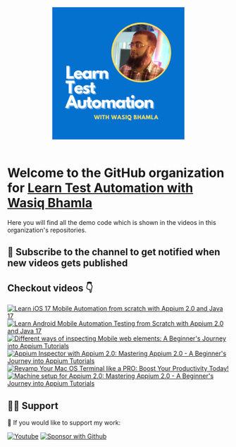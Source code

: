<div align="center">
  <img src="assets/YT-profile.png" alt="logo" width="300" height="auto" />
</div>

<br />

# Welcome to the GitHub organization for [Learn Test Automation with Wasiq Bhamla](https://www.youtube.com/@WasiqBhamla)

Here you will find all the demo code which is shown in the videos in this organization's repositories.

## 🔔 Subscribe to the channel to get notified when new videos gets published

## Checkout videos 👇

<!-- BEGIN YOUTUBE-CARDS -->

[![Learn iOS 17 Mobile Automation from scratch with Appium 2.0 and Java 17](https://ytcards.demolab.com/?id=VuO287mmFaM&title=Learn+iOS+17+Mobile+Automation+from+scratch+with+Appium+2.0+and+Java+17&lang=en&timestamp=1696241998&background_color=%230d1117&title_color=%23ffffff&stats_color=%23dedede&max_title_lines=1&width=250&border_radius=5 "Learn iOS 17 Mobile Automation from scratch with Appium 2.0 and Java 17")](https://www.youtube.com/watch?v=VuO287mmFaM)
[![Learn Android Mobile Automation Testing from Scratch with Appium 2.0 and Java 17](https://ytcards.demolab.com/?id=DvgEjgnOxSc&title=Learn+Android+Mobile+Automation+Testing+from+Scratch+with+Appium+2.0+and+Java+17&lang=en&timestamp=1695713169&background_color=%230d1117&title_color=%23ffffff&stats_color=%23dedede&max_title_lines=1&width=250&border_radius=5 "Learn Android Mobile Automation Testing from Scratch with Appium 2.0 and Java 17")](https://www.youtube.com/watch?v=DvgEjgnOxSc)
[![Different ways of inspecting Mobile web elements: A Beginner's Journey into Appium Tutorials](https://ytcards.demolab.com/?id=yyNUOvq2sXE&title=Different+ways+of+inspecting+Mobile+web+elements%3A+A+Beginner%27s+Journey+into+Appium+Tutorials&lang=en&timestamp=1695564009&background_color=%230d1117&title_color=%23ffffff&stats_color=%23dedede&max_title_lines=1&width=250&border_radius=5 "Different ways of inspecting Mobile web elements: A Beginner's Journey into Appium Tutorials")](https://www.youtube.com/watch?v=yyNUOvq2sXE)
[![Appium Inspector with Appium 2.0: Mastering Appium 2.0 - A Beginner's Journey into Appium Tutorials](https://ytcards.demolab.com/?id=JhwJhoQ-zQo&title=Appium+Inspector+with+Appium+2.0%3A+Mastering+Appium+2.0+-+A+Beginner%27s+Journey+into+Appium+Tutorials&lang=en&timestamp=1693838540&background_color=%230d1117&title_color=%23ffffff&stats_color=%23dedede&max_title_lines=1&width=250&border_radius=5 "Appium Inspector with Appium 2.0: Mastering Appium 2.0 - A Beginner's Journey into Appium Tutorials")](https://www.youtube.com/watch?v=JhwJhoQ-zQo)
[![Revamp Your Mac OS Terminal like a PRO: Boost Your Productivity Today!](https://ytcards.demolab.com/?id=EyiOLVOLShA&title=Revamp+Your+Mac+OS+Terminal+like+a+PRO%3A+Boost+Your+Productivity+Today%21&lang=en&timestamp=1690205806&background_color=%230d1117&title_color=%23ffffff&stats_color=%23dedede&max_title_lines=1&width=250&border_radius=5 "Revamp Your Mac OS Terminal like a PRO: Boost Your Productivity Today!")](https://www.youtube.com/watch?v=EyiOLVOLShA)
[![Machine setup for Appium 2.0: Mastering Appium 2.0 - A Beginner's Journey into Appium Tutorials](https://ytcards.demolab.com/?id=wT2iiAUQ5BA&title=Machine+setup+for+Appium+2.0%3A+Mastering+Appium+2.0+-+A+Beginner%27s+Journey+into+Appium+Tutorials&lang=en&timestamp=1689441114&background_color=%230d1117&title_color=%23ffffff&stats_color=%23dedede&max_title_lines=1&width=250&border_radius=5 "Machine setup for Appium 2.0: Mastering Appium 2.0 - A Beginner's Journey into Appium Tutorials")](https://www.youtube.com/watch?v=wT2iiAUQ5BA)

<!-- END YOUTUBE-CARDS -->

## 🙋‍♂️ Support

💙 If you would like to support my work:

<p align="left">
  <a href="https://www.youtube.com/channel/UC5dVxwIGl4xfY4gjkWuMspA?sub_confirmation=1"><img alt="Youtube" title="Youtube" src="https://img.shields.io/badge/-Subscribe-red?style=for-the-badge&logo=youtube&logoColor=white"/></a>
  <a href="https://github.com/sponsors/WasiqB"><img alt="Sponsor with Github" title="Sponsor with Github" src="https://img.shields.io/badge/-Sponsor-ea4aaa?style=for-the-badge&logo=github&logoColor=white"/></a>
</p>
